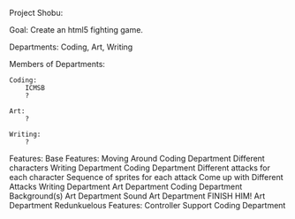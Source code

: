 Project Shobu:

Goal: Create an html5 fighting game.

Departments: Coding, Art, Writing

Members of Departments:
	
	Coding:
		ICMSB
		?
	
	Art:
		?
		
	Writing:
		?

Features:
	Base Features:
		Moving Around
			Coding Department
		Different characters
			Writing Department
			Coding Department
		Different attacks for each character
		Sequence of sprites for each attack
			Come up with Different Attacks
				Writing Department
			Art Department
			Coding Department
		Background(s)
			Art Department
		Sound
			Art Department
		FINISH HIM!
			Art Department
	Redunkuelous Features:
		Controller Support
			Coding Department

			

